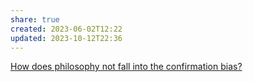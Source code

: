 ```yaml
---
share: true
created: 2023-06-02T12:22
updated: 2023-10-12T22:36
---
```

[How does philosophy not fall into the confirmation bias?](https://philosophy.stackexchange.com/q/60848/19487)